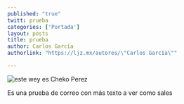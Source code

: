 ```yaml
---
published: "true"
twitt: prueba
categories: ['Portada']
layout: posts
title: prueba
author: Carlos García
authorlink: "https://ljz.mx/autores/\"Carlos García\""

---
```


![este wey es Cheko Perez](/http://i.imgur.com/7fs9P4Zm.jpg)

Es una prueba de correo con más texto a ver como sales
